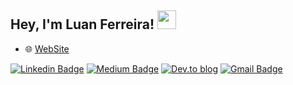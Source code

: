 ## Hey, I'm Luan Ferreira! <img src="https://raw.githubusercontent.com/aemmadi/aemmadi/master/wave.gif" width="30">

- 🌐 [WebSite](https://portifolio-gules-three.vercel.app/)


[![Linkedin Badge](https://img.shields.io/badge/-linkedin-blue?style=for-the-badge&logo=Linkedin&logoColor=white&link=https://www.linkedin.com/in/luanferreiradev/)](https://www.linkedin.com/in/diana-regina/)
[![Medium Badge](https://img.shields.io/badge/-medium-black?style=for-the-badge&labelColor=000000&logo=Medium&link=https://medium.com/@luanferreiradev)](https://medium.com/@dianareginadr19)
[![Dev.to blog](https://img.shields.io/badge/dev.to-0A0A0A?style=for-the-badge&logo=dev.to&logoColor=white)](https://dev.to/luanferreiradev)
[![Gmail Badge](https://img.shields.io/badge/-gmail-c14438?style=for-the-badge&logo=Gmail&logoColor=white&link=mailto:luanhsouzaf@gmail.com)](mailto:luanhsouzaf@gmail.com)
